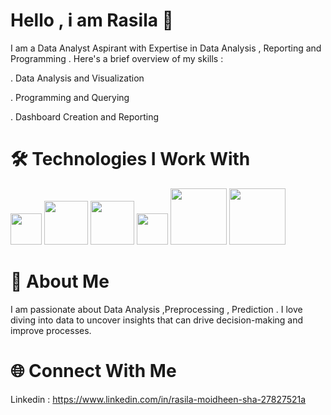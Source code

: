 Hello , i am Rasila 👋
==============================

I am a Data Analyst Aspirant with Expertise in Data Analysis , Reporting and Programming . Here's a brief overview of my skills :

. Data Analysis and Visualization

. Programming and Querying

. Dashboard Creation and Reporting 


🛠 Technologies I Work With
==============================

<img src="https://github.com/user-attachments/assets/c7ece434-85ad-4ad1-931c-09cb41460969" width="50">
<img src="https://github.com/user-attachments/assets/a1b9434a-a3a0-4ca5-9520-da8042a06898" width="70">
<img src="https://github.com/user-attachments/assets/d119ffb0-45df-4f4d-89c9-1408a7eac64a" width="70">
<img src="https://github.com/user-attachments/assets/6bf758b1-4b0b-418a-acaf-5a6e80c45c4c" width="50">
<img src="https://github.com/user-attachments/assets/db90400d-6af4-427d-a8ad-0032feac01bc" width="90">
<img src="https://github.com/user-attachments/assets/27e070ca-495b-442a-85fb-dea2b2bc6f4f" width="90">

📝 About Me
============================
I am passionate about Data Analysis ,Preprocessing , Prediction . I love diving into data to uncover insights that can drive decision-making and improve processes.

🌐 Connect With Me
============================

Linkedin : https://www.linkedin.com/in/rasila-moidheen-sha-27827521a











